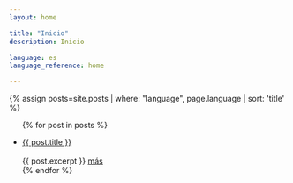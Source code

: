 ```yaml
---
layout: home

title: "Inicio"
description: Inicio

language: es
language_reference: home

---
```


<div class="post-item"></div>

{% assign posts=site.posts | where: "language", page.language | sort: 'title' %}

<ul class="post-item-list">

  {% for post in posts %}
    <li class="post-item">
        <a class="post-item-title" href="{{site.baseurl}}{{ post.url }}">{{ post.title }}</a>
        <br/>
        <br/>
      {{ post.excerpt }} <a class="post-item-excerpt" href="{{site.baseurl}}{{ post.url }}">más</a>
    </li>
  {% endfor %}
</ul>

